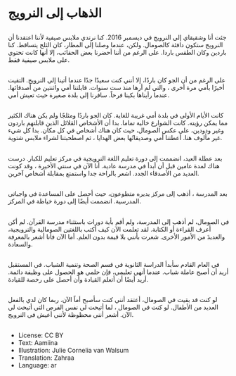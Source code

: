 # الذهاب إلى النرويج

##
جئت أنا وشقيقاي إلى النرويج في ديسمبر 2016. كنا نرتدي ملابس صيفية لأننا اعتقدنا أن النرويج ستكون دافئة كالصومال. ولكن، عندما وصلنا إلى المطار، كان الثلج يتساقط. كنا باردين وكان الطقس باردا. على الرغم من أننا أحضرنا بعض الحقائب، إلا أنها كانت تحتوي على ملابس صيفية فقط.

##
على الرغم من أن الجو كان باردًا، إلا أنني كنت سعيدًا جدًا عندما أتينا إلى النرويج. التقيت أخيرًا بأمي مرة أخرى ، والتي لم أرها منذ ست سنوات. قابلتنا أمي واثنتين من أصدقائها. عندما رأيناها بكينا فرحاً. سافرنا إلى بلدة صغيرة حيث تعيش أمي.

##
كانت الأيام الأولى في بلدة أمي غريبة للغاية. كان الجو باردًا ومثلجًا ولم يكن هناك الكثير مما يمكن رؤيته. كانت الشوارع خالية تماما. بدا أن الأشخاص القلائل الذين قابلتهم باردون وغير ودودين، على عكس الصومال، حيث كان هناك أشخاص في كل مكان. بدا كل شيء غير مألوف هنا. أعطتنا أمي وصديقاتُها بعض الهدايا ، ثم اصطحبتنا لشراء ملابس شتوية.

##
بعد عطلة العيد، انضممت إلى دورة تعليم اللغة النرويجية في مركز تعليم للكبار. درست هناك لمدة عامين قبل أن أبدأ في مدرسة عادية. أنا الآن في سنتي الأخيرة ، وقد كونت العديد من الأصدقاء الجدد. اشعر بالراحة جدا واستمتع بمقابلة أشخاص آخرين.

##
بعد المدرسة ، أذهب إلى مركز يديره متطوعون، حيث أحصل على المساعدة في واجباتي المدرسية. انضممت أيضًا إلى دورة خياطة في المركز.

##
في الصومال، لم أذهب إلى المدرسة، ولم أقم بأية دورات باستثناء مدرسة القرآن. لم أكن أعرف القراءة أو الكتابة. لقد تعلمت الآن كيف أكتب باللغتين الصومالية والنرويجية، والعديدَ من الأمور الأخرى. شعرت بأنني بلا قيمة بدون العلم. أما الآن فأنا أشعر بالمعرفة والسعادة.

##
في العام القادم سأبدأ الدراسة الثانوية في قسم الصحة وتنمية الشباب. في المستقبل أريد أن أصبح عاملة شباب. عندما أنهي تعليمي، فإن حلمي هو الحصول على وظيفة دائمة. أريد أيضًا أن أتعلم القيادة وأن أحصل على رخصة للقيادة.

##
لو كنت قد بقيت في الصومال، أعتقد أنني كنت سأصبح أماً الآن. ربما كان لدي بالفعل العديد من الأطفال. لو كنت في الصومال ، لما أتيحت لي نفس الفرص التي أتيحت لي الآن. أشعر أنني محظوظة لأنني أعيش في النرويج.

##
* License: CC BY
* Text: Aamiina
* Illustration: Julie Cornelia van Walsum
* Translation: Zahraa
* Language: ar
